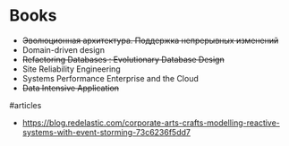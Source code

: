 # Books
* ~~Эволюционная архитектура. Поддержка непрерывных изменений~~
* Domain-driven design
* ~~Refactoring Databases : Evolutionary Database Design~~
* Site Reliability Engineering
* Systems Performance Enterprise and the Cloud
* ~~Data Intensive Application~~

#articles
* https://blog.redelastic.com/corporate-arts-crafts-modelling-reactive-systems-with-event-storming-73c6236f5dd7

